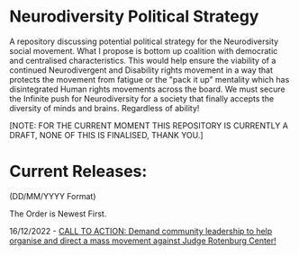 # Neurodiversity Political Strategy
A repository discussing potential political strategy for the Neurodiversity social movement. What I propose is bottom up coalition with democratic and centralised characteristics. This would help ensure the viability of a continued Neurodivergent and Disability rights movement in a way that protects the movement from fatigue or the "pack it up" mentality which has disintegrated Human rights movements across the board. We must secure the Infinite push for Neurodiversity for a society that finally accepts the diversity of minds and brains. Regardless of ability!

[NOTE: FOR THE CURRENT MOMENT THIS REPOSITORY IS CURRENTLY A DRAFT, NONE OF THIS IS FINALISED, THANK YOU.]

# Current Releases:
(DD/MM/YYYY Format)

The Order is Newest First.

16/12/2022 - [CALL TO ACTION: Demand community leadership to help organise and direct a mass movement against Judge Rotenburg Center!](CALL_TO_ACTION_Demand_Community_Leadership_To_Organise_Against_JRC.md)
